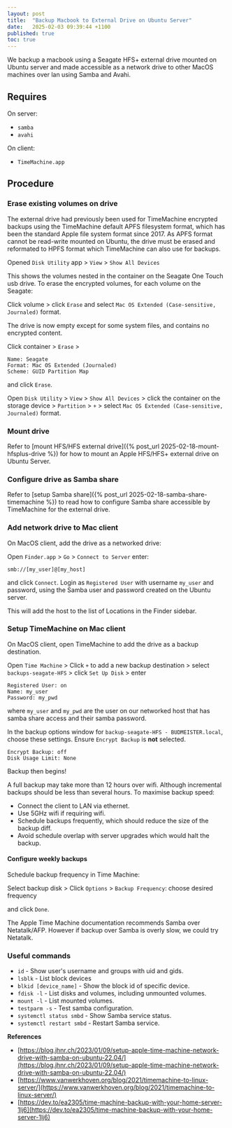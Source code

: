 ```yaml
---
layout: post
title:  "Backup Macbook to External Drive on Ubuntu Server"
date:   2025-02-03 09:39:44 +1100
published: true
toc: true
---
```


We backup a macbook using a Seagate HFS+ external drive mounted on Ubuntu server and made accessible as a network drive to other MacOS machines over lan using Samba and Avahi.

## Requires

On server:

- `samba`
- `avahi`

On client:

- `TimeMachine.app`


## Procedure


### Erase existing volumes on drive

The external drive had previously been used for TimeMachine encrypted backups using the TimeMachine default APFS filesystem format, which has been the standard Apple file system format since 2017. As APFS format cannot be read-write mounted on Ubuntu, the drive must be erased and reformated to HPFS format which TimeMachine can also use for backups.

Opened `Disk Utility` app > `View` > `Show All Devices`

This shows the volumes nested in the container on the Seagate One Touch usb drive. To erase the encrypted volumes, for each volume on the Seagate:

Click volume > click `Erase` and select `Mac OS Extended (Case-sensitive, Journaled)` format.

The drive is now empty except for some system files, and contains no encrypted content.

Click container > `Erase` >

```
Name: Seagate
Format: Mac OS Extended (Journaled)
Scheme: GUID Partition Map
```
and click `Erase`.

Open `Disk Utility` > `View` > `Show All Devices` > click the container on the storage device > `Partition` > `+` > select `Mac OS Extended (Case-sensitive, Journaled)` format.


### Mount drive

Refer to [mount HFS/HFS external drive]({% post_url 2025-02-18-mount-hfsplus-drive %}) for how to mount an Apple HFS/HFS+ external drive on Ubuntu Server.


### Configure drive as Samba share

Refer to [setup Samba share]({% post_url 2025-02-18-samba-share-timemachine %}) to read how to configure Samba share accessible by TimeMachine for the external drive.


<!-- ### Setup Avahi service for share

Create an avahi service for the samba share where the name of the `txt-record` must match the name of the samba share.

The avahi daemon will broadcast the share to make it recognisable as a network drive to Apple devices. The 3rd service statement announces this share drive.

Add the text below to the avahi daemon config file:

```bash
sudo vim /etc/avahi/services/samba.service
```
-->

### Add network drive to Mac client

On MacOS client, add the drive as a networked drive:

Open `Finder.app` > `Go` > `Connect to Server` enter:

```console
smb://[my_user]@[my_host]
```
and click `Connect`. Login as `Registered User` with username `my_user` and password, using the Samba user and password created on the Ubuntu server.

This will add the host to the list of Locations in the Finder sidebar.


### Setup TimeMachine on Mac client

On MacOS client, open TimeMachine to add the drive as a backup destination.

Open `Time Machine` > Click `+` to add a new backup destination > select `backups-seagate-HFS` > click `Set Up Disk` > enter

```console
Registered User: on
Name: my_user
Password: my_pwd
```

where `my_user` and `my_pwd` are the user on our networked host that has samba share access and their samba password.

In the backup options window for `backup-seagate-HFS - BUDMEISTER.local`, choose these settings. Ensure `Encrypt Backup` is **not** selected.

```console
Encrypt Backup: off
Disk Usage Limit: None
```

Backup then begins!

A full backup may take more than 12 hours over wifi. Although incremental backups should be less than several hours. To maximise backup speed:

- Connect the client to LAN via ethernet.
- Use 5GHz wifi if requiring wifi.
- Schedule backups frequently, which should reduce the size of the backup diff.
- Avoid schedule overlap with server upgrades which would halt the backup.

#### Configure weekly backups

Schedule backup frequency in Time Machine:

Select backup disk > Click `Options` > `Backup Frequency`: choose desired frequency

and click `Done`.

The Apple Time Machine documentation recommends Samba over Netatalk/AFP. However if backup over Samba is overly slow, we could try Netatalk.


### Useful commands

- `id` - Show user's username and groups with uid and gids.
- `lsblk` - List block devices
- `blkid [device_name]` - Show the block id of specific device.
- `fdisk -l` - List disks and volumes, including unmounted volumes.
- `mount -l` - List mounted volumes.
- `testparm -s` - Test samba configuration.
- `systemctl status smbd` - Show Samba service status.
- `systemctl restart smbd` - Restart Samba service.


**References**

- [https://blog.jhnr.ch/2023/01/09/setup-apple-time-machine-network-drive-with-samba-on-ubuntu-22.04/](https://blog.jhnr.ch/2023/01/09/setup-apple-time-machine-network-drive-with-samba-on-ubuntu-22.04/)
- [https://www.vanwerkhoven.org/blog/2021/timemachine-to-linux-server/](https://www.vanwerkhoven.org/blog/2021/timemachine-to-linux-server/)
- [https://dev.to/ea2305/time-machine-backup-with-your-home-server-1lj6](https://dev.to/ea2305/time-machine-backup-with-your-home-server-1lj6)
